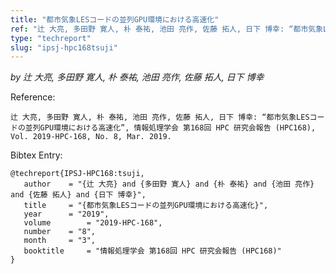 ```yaml
---
title: "都市気象LESコードの並列GPU環境における高速化"
ref: "辻 大亮, 多田野 寛人, 朴 泰祐, 池田 亮作, 佐藤 拓人, 日下 博幸: “都市気象LESコードの並列GPU環境における高速化”, 情報処理学会 第168回 HPC 研究会報告 (HPC168), Vol. 2019-HPC-168, No. 8, Mar. 2019."
type: "techreport"
slug: "ipsj-hpc168tsuji"
---
```


_by 辻 大亮, 多田野 寛人, 朴 泰祐, 池田 亮作, 佐藤 拓人, 日下 博幸_

Reference:

```
辻 大亮, 多田野 寛人, 朴 泰祐, 池田 亮作, 佐藤 拓人, 日下 博幸: “都市気象LESコードの並列GPU環境における高速化”, 情報処理学会 第168回 HPC 研究会報告 (HPC168), Vol. 2019-HPC-168, No. 8, Mar. 2019.
```

Bibtex Entry:

```
@techreport{IPSJ-HPC168:tsuji,
   author	 = "{辻 大亮} and {多田野 寛人} and {朴 泰祐} and {池田 亮作} and {佐藤 拓人} and {日下 博幸}",
   title	 = "{都市気象LESコードの並列GPU環境における高速化}",
   year 	 = "2019",
   volume        = "2019-HPC-168",
   number	 = "8",
   month	 = "3",
   booktitle     = "情報処理学会 第168回 HPC 研究会報告 (HPC168)"
}
```
